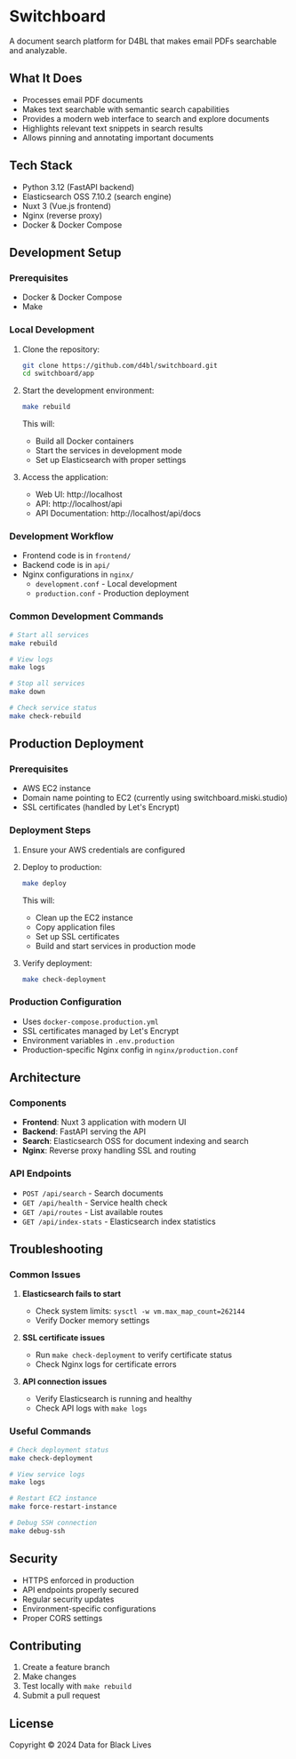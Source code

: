 # Switchboard

A document search platform for D4BL that makes email PDFs searchable and analyzable.

## What It Does
- Processes email PDF documents
- Makes text searchable with semantic search capabilities
- Provides a modern web interface to search and explore documents
- Highlights relevant text snippets in search results
- Allows pinning and annotating important documents

## Tech Stack
- Python 3.12 (FastAPI backend)
- Elasticsearch OSS 7.10.2 (search engine)
- Nuxt 3 (Vue.js frontend)
- Nginx (reverse proxy)
- Docker & Docker Compose

## Development Setup

### Prerequisites
- Docker & Docker Compose
- Make

### Local Development
1. Clone the repository:
   ```bash
   git clone https://github.com/d4bl/switchboard.git
   cd switchboard/app
   ```

2. Start the development environment:
   ```bash
   make rebuild
   ```
   This will:
   - Build all Docker containers
   - Start the services in development mode
   - Set up Elasticsearch with proper settings

3. Access the application:
   - Web UI: http://localhost
   - API: http://localhost/api
   - API Documentation: http://localhost/api/docs

### Development Workflow
- Frontend code is in `frontend/`
- Backend code is in `api/`
- Nginx configurations in `nginx/`
  - `development.conf` - Local development
  - `production.conf` - Production deployment

### Common Development Commands
```bash
# Start all services
make rebuild

# View logs
make logs

# Stop all services
make down

# Check service status
make check-rebuild
```

## Production Deployment

### Prerequisites
- AWS EC2 instance
- Domain name pointing to EC2 (currently using switchboard.miski.studio)
- SSL certificates (handled by Let's Encrypt)

### Deployment Steps
1. Ensure your AWS credentials are configured

2. Deploy to production:
   ```bash
   make deploy
   ```
   This will:
   - Clean up the EC2 instance
   - Copy application files
   - Set up SSL certificates
   - Build and start services in production mode

3. Verify deployment:
   ```bash
   make check-deployment
   ```

### Production Configuration
- Uses `docker-compose.production.yml`
- SSL certificates managed by Let's Encrypt
- Environment variables in `.env.production`
- Production-specific Nginx config in `nginx/production.conf`

## Architecture

### Components
- **Frontend**: Nuxt 3 application with modern UI
- **Backend**: FastAPI serving the API
- **Search**: Elasticsearch OSS for document indexing and search
- **Nginx**: Reverse proxy handling SSL and routing

### API Endpoints
- `POST /api/search` - Search documents
- `GET /api/health` - Service health check
- `GET /api/routes` - List available routes
- `GET /api/index-stats` - Elasticsearch index statistics

## Troubleshooting

### Common Issues
1. **Elasticsearch fails to start**
   - Check system limits: `sysctl -w vm.max_map_count=262144`
   - Verify Docker memory settings

2. **SSL certificate issues**
   - Run `make check-deployment` to verify certificate status
   - Check Nginx logs for certificate errors

3. **API connection issues**
   - Verify Elasticsearch is running and healthy
   - Check API logs with `make logs`

### Useful Commands
```bash
# Check deployment status
make check-deployment

# View service logs
make logs

# Restart EC2 instance
make force-restart-instance

# Debug SSH connection
make debug-ssh
```

## Security
- HTTPS enforced in production
- API endpoints properly secured
- Regular security updates
- Environment-specific configurations
- Proper CORS settings

## Contributing
1. Create a feature branch
2. Make changes
3. Test locally with `make rebuild`
4. Submit a pull request

## License
Copyright © 2024 Data for Black Lives